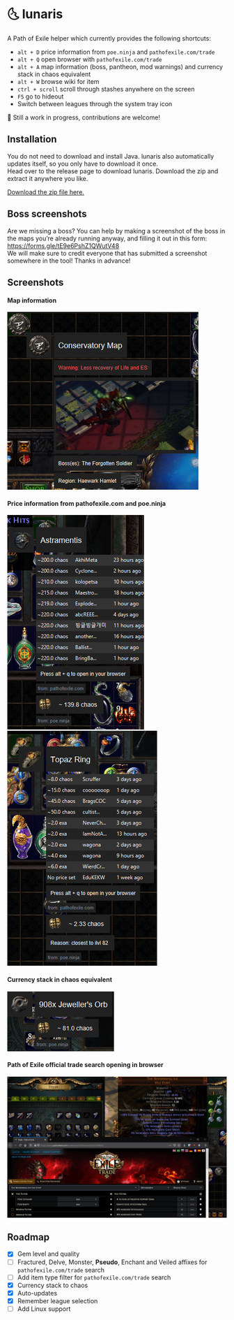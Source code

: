 # :last_quarter_moon_with_face: lunaris

A Path of Exile helper which currently provides the following shortcuts:
- `alt + D` price information from `poe.ninja` and `pathofexile.com/trade`
- `alt + Q` open browser with `pathofexile.com/trade`
- `alt + A` map information (boss, pantheon, mod warnings) and currency stack in chaos equivalent
- `alt + W` browse wiki for item
- `ctrl + scroll` scroll through stashes anywhere on the screen
- `F5` go to hideout
- Switch between leagues through the system tray icon

:construction: Still a work in progress, contributions are welcome!

## Installation
You do not need to download and install Java. lunaris also automatically updates itself, so you only have to download it once.  
Head over to the release page to download lunaris. Download the zip and extract it anywhere you like.

[Download the zip file here.](https://github.com/mtricht/lunaris/releases)

## Boss screenshots
Are we missing a boss? You can help by making a screenshot of the boss in the maps you’re already running anyway, and filling it out in this form: https://forms.gle/tE9e6PshZ1QWutV48  
We will make sure to credit everyone that has submitted a screenshot somewhere in the tool! Thanks in advance!

## Screenshots

#### Map information
![Map information screenshot](/screenshots/map_info.png)

#### Price information from pathofexile.com and poe.ninja
![Astramentis price information screenshot](/screenshots/astramentis.png)
![Rare ring price information screenshot](/screenshots/topaz_rare_ring.png)

#### Currency stack in chaos equivalent
![Jeweller's Orb in chaos equivalent screenshot](/screenshots/currency_stack.png)

#### Path of Exile official trade search opening in browser
![Path of Exile trade in browser screenshot](/screenshots/path_of_exile_browser.png)

## Roadmap
- [X] Gem level and quality
- [ ] Fractured, Delve, Monster, **Pseudo**, Enchant and Veiled affixes for `pathofexile.com/trade` search
- [ ] Add item type filter for `pathofexile.com/trade` search
- [X] Currency stack to chaos
- [X] Auto-updates
- [X] Remember league selection
- [ ] Add Linux support
